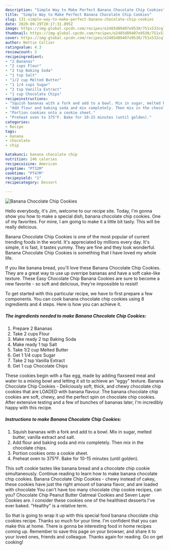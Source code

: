 ```yaml
---
description: "Simple Way to Make Perfect Banana Chocolate Chip Cookies"
title: "Simple Way to Make Perfect Banana Chocolate Chip Cookies"
slug: 131-simple-way-to-make-perfect-banana-chocolate-chip-cookies
date: 2020-09-29T20:17:31.895Z
image: https://img-global.cpcdn.com/recipes/e2485d89407e9530/751x532cq70/banana-chocolate-chip-cookies-recipe-main-photo.jpg
thumbnail: https://img-global.cpcdn.com/recipes/e2485d89407e9530/751x532cq70/banana-chocolate-chip-cookies-recipe-main-photo.jpg
cover: https://img-global.cpcdn.com/recipes/e2485d89407e9530/751x532cq70/banana-chocolate-chip-cookies-recipe-main-photo.jpg
author: Nettie Collier
ratingvalue: 4.3
reviewcount: 3
recipeingredient:
- "2 Bananas"
- "2 cups Flour"
- "2 tsp Baking Soda"
- "1 tsp Salt"
- "1/2 cup Melted Butter"
- "1 1/4 cups Sugar"
- "2 tsp Vanilla Extract"
- "1 cup Chocolate Chips"
recipeinstructions:
- "Squish bananas with a fork and add to a bowl. Mix in sugar, melted butter, vanilla extract and salt."
- "Add flour and baking soda and mix completely. Then mix in the chocolate chips."
- "Portion cookies onto a cookie sheet."
- "Preheat oven to 375°F. Bake for 10-15 minutes (until golden)."
categories:
- Recipe
tags:
- banana
- chocolate
- chip

katakunci: banana chocolate chip 
nutrition: 246 calories
recipecuisine: American
preptime: "PT32M"
cooktime: "PT47M"
recipeyield: "1"
recipecategory: Dessert

---
```



![Banana Chocolate Chip Cookies](https://img-global.cpcdn.com/recipes/e2485d89407e9530/751x532cq70/banana-chocolate-chip-cookies-recipe-main-photo.jpg)

Hello everybody, it's Jim, welcome to our recipe site. Today, I'm gonna show you how to make a special dish, banana chocolate chip cookies. One of my favorites. For mine, I am going to make it a little bit tasty. This will be really delicious.

Banana Chocolate Chip Cookies is one of the most popular of current trending foods in the world. It's appreciated by millions every day. It's simple, it is fast, it tastes yummy. They are fine and they look wonderful. Banana Chocolate Chip Cookies is something that I have loved my whole life.

If you like banana bread, you&#39;ll love these Banana Chocolate Chip Cookies. They are a great way to use up overripe bananas and have a soft cake-like texture. These Easy Chocolate Chip Banana Cookies are sure to become a new favorite - so soft and delicious, they&#39;re impossible to resist!


To get started with this particular recipe, we have to first prepare a few components. You can cook banana chocolate chip cookies using 8 ingredients and 4 steps. Here is how you can achieve it.

<!--inarticleads1-->

##### The ingredients needed to make Banana Chocolate Chip Cookies:

1. Prepare 2 Bananas
1. Take 2 cups Flour
1. Make ready 2 tsp Baking Soda
1. Make ready 1 tsp Salt
1. Take 1/2 cup Melted Butter
1. Get 1 1/4 cups Sugar
1. Take 2 tsp Vanilla Extract
1. Get 1 cup Chocolate Chips


These cookies begin with a flax egg, made by adding flaxseed meal and water to a mixing bowl and letting it sit to achieve an &#34;eggy&#34; texture. Banana Chocolate Chip Cookies - Deliciously soft, thick, and chewy chocolate chip cookies that are LOADED with banana flavour. The banana chocolate chip cookies are soft, chewy, and the perfect spin on chocolate chip cookies. After extensive testing and a few of bunches of bananas later, I&#39;m incredibly happy with this recipe. 

<!--inarticleads2-->

##### Instructions to make Banana Chocolate Chip Cookies:

1. Squish bananas with a fork and add to a bowl. Mix in sugar, melted butter, vanilla extract and salt.
1. Add flour and baking soda and mix completely. Then mix in the chocolate chips.
1. Portion cookies onto a cookie sheet.
1. Preheat oven to 375°F. Bake for 10-15 minutes (until golden).


This soft cookie tastes like banana bread and a chocolate chip cookie simultaneously. Continue reading to learn how to make banana chocolate chip cookies. Banana Chocolate Chip Cookies - chewy instead of cakey, these cookies have just the right amount of banana flavor, and are loaded with chocolate You can&#39;t have too many chocolate chip cookie recipes, can you? Chocolate Chip Peanut Butter Oatmeal Cookies and Seven Layer Cookies are. I consider these cookies one of the healthiest desserts I&#39;ve ever baked. &#34;Healthy&#34; is a relative term. 

So that is going to wrap it up with this special food banana chocolate chip cookies recipe. Thanks so much for your time. I'm confident that you can make this at home. There is gonna be interesting food in home recipes coming up. Remember to save this page on your browser, and share it to your loved ones, friends and colleague. Thanks again for reading. Go on get cooking!
